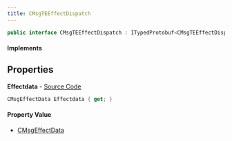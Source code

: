 ```yaml
---
title: CMsgTEEffectDispatch
---
```


```csharp
public interface CMsgTEEffectDispatch : ITypedProtobuf<CMsgTEEffectDispatch>, INativeHandle, INetMessage<CMsgTEEffectDispatch>, IDisposable
```

#### Implements

## Properties

**Effectdata** - [Source Code](https://github.com/swiftly-solution/swiftlys2/blob/main/managed/src/SwiftlyS2.Generated/Protobufs/Interfaces/CMsgTEEffectDispatch.cs#L18)

```csharp
CMsgEffectData Effectdata { get; }
```

#### Property Value

- [CMsgEffectData](/docs/api/shared/protobufdefinitions/cmsgeffectdata)

